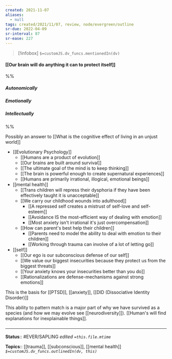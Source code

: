 ```yaml
---
created: 2021-11-07 
aliases:
  - null
tags: created/2021/11/07, review, node/evergreen/outline
sr-due: 2022-04-09
sr-interval: 87
sr-ease: 227
---
```

> [!infobox]
`$=customJS.dv_funcs.mentionedIn(dv)`

#### [[Our brain will do anything it can to protect itself]] 
%%

##### Autonomically

##### Emotionally

##### Intellectually
%%

Possibly an answer to [[What is the cognitive effect of living in an unjust world]]
- [[Evolutionary Psychology]]
	- [[Humans are a product of evolution]]
	- [[Our brains are built around survival]]
	- [[The ultimate goal of the mind is to keep thinking]]
	- [[The brain is powerful enough to create supernatural experiences]]
	- [[Humans are primarily irrational, illogical, emotional beings]]
- [[mental health]]
	- [[Trans children will repress their dysphoria if they have been effectively taught it is unacceptable]]
	- [[We carry our childhood wounds into adulthood]]
		- [[A repressed self creates a mistrust of self-love and self-esteem]]
		- [[Avoidance IS the most-efficient way of dealing with emotion]]
		- [[Most anxiety isn't irrational it's just overcompensation]]
	- [[How can parent's best help their children]]
		- [[Parents need to model the ability to deal with emotion to their children]]
		- [[Working through trauma can involve of a lot of letting go]]
- [[self]]
	- [[Our ego is our subconscious defense of our self]]
	- [[We value our biggest insecurities because they protect us from the biggest threats]]
	- [[Your anxiety knows your insecurities better than you do]]
	- [[Rationalizations are defense-mechanisms against strong emotions]]

 	
This is the basis for [[PTSD]], [[anxiety]], [[DID (Dissociative Identity Disorder)]]

This ability to pattern match is a major part of why we have survived as a species (and how we may evolve see [[neurodiversity]]). [[Human's will find explanations for inexplainable things]].

### <hr class="footnote"/>

**Status**:: #EVER/SAPLING
*edited `=this.file.mtime`*

**Topics**:: [[trauma]], [[subconscious]], [[mental health]]
*`$=customJS.dv_funcs.outlinedIn(dv, this)`*
